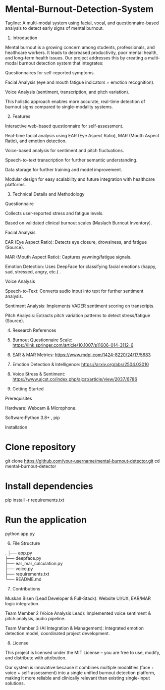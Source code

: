 # Mental-Burnout-Detection-System

Tagline:
A multi-modal system using facial, vocal, and questionnaire-based analysis to detect early signs of mental burnout.

1. Introduction

Mental burnout is a growing concern among students, professionals, and healthcare workers. It leads to decreased productivity, poor mental health, and long-term health issues.
Our project addresses this by creating a multi-modal burnout detection system that integrates:

Questionnaires for self-reported symptoms.

Facial Analysis (eye and mouth fatigue indicators + emotion recognition).

Voice Analysis (sentiment, transcription, and pitch variation).


This holistic approach enables more accurate, real-time detection of burnout signs compared to single-modality systems.

2. Features

 Interactive web-based questionnaire for self-assessment.

 Real-time facial analysis using EAR (Eye Aspect Ratio), MAR (Mouth Aspect Ratio), and emotion detection.

 Voice-based analysis for sentiment and pitch fluctuations.

 Speech-to-text transcription for further semantic understanding.

 Data storage for further training and model improvement.

 Modular design for easy scalability and future integration with healthcare platforms.

3. Technical Details and Methodology

 Questionnaire

Collects user-reported stress and fatigue levels.

Based on validated clinical burnout scales (Maslach Burnout Inventory).


Facial Analysis

EAR (Eye Aspect Ratio): Detects eye closure, drowsiness, and fatigue (Source).

MAR (Mouth Aspect Ratio): Captures yawning/fatigue signals.

Emotion Detection: Uses DeepFace for classifying facial emotions (happy, sad, stressed, angry, etc.) .


 Voice Analysis

Speech-to-Text: Converts audio input into text for further sentiment analysis.

Sentiment Analysis: Implements VADER sentiment scoring on transcripts.

Pitch Analysis: Extracts pitch variation patterns to detect stress/fatigue (Source).

4. Research References

1. Burnout Questionnaire Scale: https://link.springer.com/article/10.1007/s11606-014-3112-6


2. EAR & MAR Metrics: https://www.mdpi.com/1424-8220/24/17/5683


3. Emotion Detection & Intelligence: https://arxiv.org/abs/2504.03010


4. Voice Stress & Sentiment: https://www.ajcst.co/index.php/ajcst/article/view/2037/6786

5. Getting Started

Prerequisites

Hardware: Webcam & Microphone.

Software:Python 3.8+ , pip

 Installation

# Clone repository
git clone https://github.com/your-username/mental-burnout-detector.git
cd mental-burnout-detector

# Install dependencies
pip install -r requirements.txt

# Run the application
python app.py

6. File Structure

.
├── app.py                     
├── deepface.py                
├── ear_mar_calculation.py     
├── voice.py                   
├── requirements.txt           
└── README.md                  

7. Contributions

Muskan Bisen (Lead Developer & Full-Stack): Website UI/UX, EAR/MAR logic integration.

Team Member 2 (Voice Analysis Lead): Implemented voice sentiment & pitch analysis, audio pipeline.

Team Member 3 (AI Integration & Management): Integrated emotion detection model, coordinated project development.


8. License

This project is licensed under the MIT License – you are free to use, modify, and distribute with attribution.


 Our system is innovative because it combines multiple modalities (face + voice + self-assessment) into a single unified burnout detection platform, making it more reliable and clinically relevant than existing single-input solutions.




